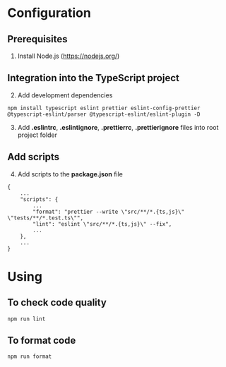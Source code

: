 # Configuration

## Prerequisites

1) Install Node.js (https://nodejs.org/)

## Integration into the TypeScript project

2) Add development dependencies

```
npm install typescript eslint prettier eslint-config-prettier @typescript-eslint/parser @typescript-eslint/eslint-plugin -D
```

3) Add **.eslintrc**, **.eslintignore**, **.prettierrc**, **.prettierignore** files into root project folder

## Add scripts

4) Add scripts to the **package.json** file

```
{
    ...
    "scripts": {
        ...
        "format": "prettier --write \"src/**/*.{ts,js}\" \"tests/**/*.test.ts\"",
        "lint": "eslint \"src/**/*.{ts,js}\" --fix",
        ...
    },
    ...
}
```

# Using

## To check code quality

```
npm run lint
```

## To format code

```
npm run format
```
